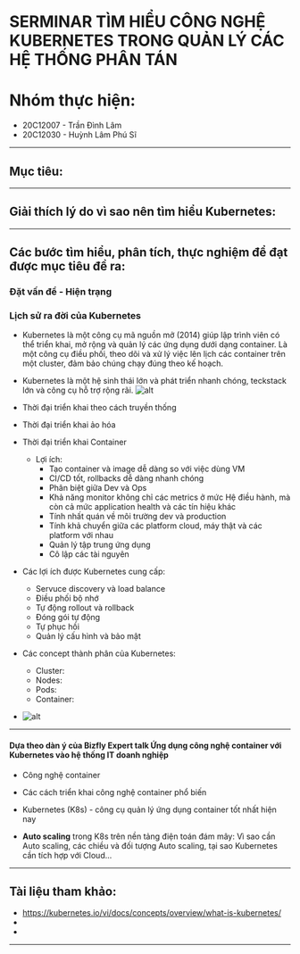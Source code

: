 # SERMINAR TÌM HIỂU CÔNG NGHỆ KUBERNETES TRONG QUẢN LÝ CÁC HỆ THỐNG PHÂN TÁN
# Nhóm thực hiện:
+ 20C12007 - Trần Đình Lâm
+ 20C12030 - Huỳnh Lâm Phú Sĩ
____
## Mục tiêu:
____
## Giải thích lý do vì sao nên tìm hiểu Kubernetes:
____
## Các bước tìm hiểu, phân tích, thực nghiệm để đạt được mục tiêu đề ra:

### Đặt vấn đề - Hiện trạng

### Lịch sử ra đời của Kubernetes

+ Kubernetes là một công cụ mã nguồn mở (2014) giúp lập trình viên có thể triển khai, mở rộng và quản lý các ứng dụng dưới dạng container. Là một công cụ điều phối, theo dõi và xử lý việc lên lịch các container trên một cluster, đảm bảo chúng chạy đúng theo kế hoạch.

+ Kubernetes là một hệ sinh thái lớn và phát triển nhanh chóng, teckstack lớn và công cụ hỗ trợ rộng rãi.
![alt](https://d33wubrfki0l68.cloudfront.net/26a177ede4d7b032362289c6fccd448fc4a91174/eb693/images/docs/container_evolution.svg)

+ Thời đại triển khai theo cách truyền thống
+ Thời đại triển khai ảo hóa
+ Thời đại triển khai Container
  + Lợi ích:
    + Tạo container và image dễ dàng so với việc dùng VM
    + CI/CD tốt, rollbacks dễ dàng nhanh chóng
    + Phân biệt giữa Dev và Ops
    + Khả năng monitor không chỉ các metrics ở mức Hệ điều hành, mà còn cả mức application health và các tín hiệu khác
    + Tính nhất quán về môi trường dev và production
    + Tính khả chuyển giữa các platform cloud, máy thật và các platform với nhau
    + Quản lý tập trung ứng dụng
    + Cô lập các tài nguyên

+ Các lợi ích được Kubernetes cung cấp:
  + Servuce discovery và load balance
  + Điều phối bộ nhớ
  + Tự động rollout và rollback
  + Đóng gói tự động
  + Tự phục hồi
  + Quản lý cấu hình và bảo mật
  
+ Các concept thành phân của Kubernetes:
  + Cluster:
  + Nodes:
  + Pods:
  + Container:
+ ![alt](https://d33wubrfki0l68.cloudfront.net/2475489eaf20163ec0f54ddc1d92aa8d4c87c96b/e7c81/images/docs/components-of-kubernetes.svg)
___
#### Dựa theo dàn ý của Bizfly Expert talk Ứng dụng công nghệ container với Kubernetes vào hệ thống IT doanh nghiệp

+ Công nghệ container

+ Các cách triển khai công nghệ container phổ biến

+ Kubernetes (K8s) - công cụ quản lý ứng dụng container tốt nhất hiện nay

+ **Auto scaling** trong K8s trên nền tảng điện toán đám mây: Vì sao cần Auto scaling, các chiều và đối tượng Auto scaling, tại sao Kubernetes cần tích hợp với Cloud...
____
## Tài liệu tham khảo:
+ https://kubernetes.io/vi/docs/concepts/overview/what-is-kubernetes/
+ 
+
____